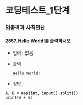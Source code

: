 # 코딩테스트\_1단계

### 입출력과 사칙연산



#### 2557. Hello World!를 출력하시오

* 입력 : 없음
*   출력

    ```
    Hello World!
    ```



* 정답

<pre class="language-python"><code class="lang-python"><strong>A, B = map(int, input().split())
</strong>print(A + B)
</code></pre>

















































































































































































